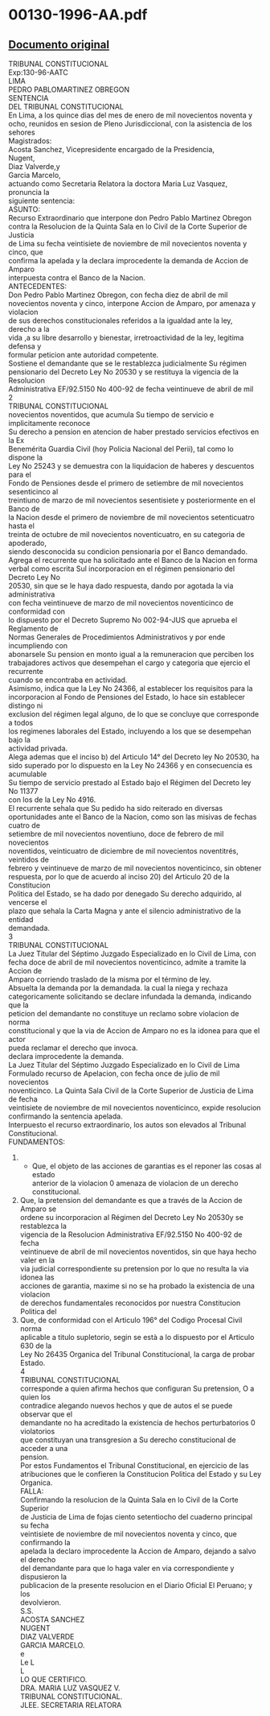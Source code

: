
00130-1996-AA.pdf
=================
  
[Documento original](https://tc.gob.pe/jurisprudencia/1998/00130-1996-AA.pdf)  
---  
TRIBUNAL CONSTITUCIONAL  
Exp:130-96-AATC  
LIMA  
PEDRO PABLOMARTINEZ OBREGON  
SENTENCIA  
DEL TRIBUNAL CONSTITUCIONAL  
En Lima, a los quince dias del mes de enero de mil novecientos noventa y  
ocho, reunidos en sesion de Pleno Jurisdiccional, con la asistencia de los sehores  
Magistrados:  
Acosta Sanchez, Vicepresidente encargado de la Presidencia,  
Nugent,  
Diaz Valverde,y  
Garcia Marcelo,  
actuando como Secretaria Relatora la doctora Maria Luz Vasquez, pronuncia la  
siguiente sentencia:  
ASUNTO:  
Recurso Extraordinario que interpone don Pedro Pablo Martinez Obregon  
contra la Resolucion de la Quinta Sala en lo Civil de la Corte Superior de Justicia  
de Lima su fecha veintisiete de noviembre de mil novecientos noventa y cinco, que  
confirma la apelada y la declara improcedente la demanda de Accion de Amparo  
interpuesta contra el Banco de la Nacion.  
ANTECEDENTES:  
Don Pedro Pablo Martinez Obregon, con fecha diez de abril de mil  
novecientos noventa y cinco, interpone Accion de Amparo, por amenaza y violacion  
de sus derechos constitucionales referidos a la igualdad ante la ley, derecho a la  
vida ,a su libre desarrollo y bienestar, irretroactividad de la ley, legitima defensa y  
formular peticion ante autoridad competente.  
Sostiene el demandante que se le restablezca judicialmente Su régimen  
pensionario del Decreto Ley No 20530 y se restituya la vigencia de la Resolucion  
Administrativa EF/92.5150 No 400-92 de fecha veintinueve de abril de mil  
2  
TRIBUNAL CONSTITUCIONAL  
novecientos noventidos, que acumula Su tiempo de servicio e implicitamente reconoce  
Su derecho a pension en atencion de haber prestado servicios efectivos en la Ex  
Benemérita Guardia Civil (hoy Policia Nacional del Perii), tal como lo dispone la  
Ley No 25243 y se demuestra con la liquidacion de haberes y descuentos para el  
Fondo de Pensiones desde el primero de setiembre de mil novecientos sesenticinco al  
treintiuno de marzo de mil novecientos sesentisiete y posteriormente en el Banco de  
la Nacion desde el primero de noviembre de mil novecientos setenticuatro hasta el  
treinta de octubre de mil novecientos noventicuatro, en su categoria de apoderado,  
siendo desconocida su condicion pensionaria por el Banco demandado.  
Agrega el recurrente que ha solicitado ante el Banco de la Nacion en forma  
verbal como escrita Sul incorporacion en el régimen pensionario del Decreto Ley No  
20530, sin que se le haya dado respuesta, dando por agotada la via administrativa  
con fecha veintinueve de marzo de mil novecientos noventicinco de conformidad con  
lo dispuesto por el Decreto Supremo No 002-94-JUS que aprueba el Reglamento de  
Normas Generales de Procedimientos Administrativos y por ende incumpliendo con  
abonarsele Su pension en monto igual a la remuneracion que perciben los  
trabajadores activos que desempehan el cargo y categoria que ejercio el recurrente  
cuando se encontraba en actividad.  
Asimismo, indica que la Ley No 24366, al establecer los requisitos para la  
incorporacion al Fondo de Pensiones del Estado, lo hace sin establecer distingo ni  
exclusion del régimen legal alguno, de lo que se concluye que corresponde a todos  
los regimenes laborales del Estado, incluyendo a los que se desempehan bajo la  
actividad privada.  
Alega ademas que el inciso b) del Articulo 14° del Decreto ley No 20530, ha  
sido superado por lo dispuesto en la Ley No 24366 y en consecuencia es acumulable  
Su tiempo de servicio prestado al Estado bajo el Régimen del Decreto ley No 11377  
con los de la Ley No 4916.  
El recurrente sehala que Su pedido ha sido reiterado en diversas  
oportunidades ante el Banco de la Nacion, como son las misivas de fechas cuatro de  
setiembre de mil novecientos noventiuno, doce de febrero de mil novecientos  
noventidos, veinticuatro de diciembre de mil novecientos noventitrés, veintidos de  
febrero y veintinueve de marzo de mil novecientos noventicinco, sin obtener  
respuesta, por lo que de acuerdo al inciso 20) del Articulo 20 de la Constitucion  
Politica del Estado, se ha dado por denegado Su derecho adquirido, al vencerse el  
plazo que sehala la Carta Magna y ante el silencio administrativo de la entidad  
demandada.  
3  
TRIBUNAL CONSTITUCIONAL  
La Juez Titular del Séptimo Juzgado Especializado en lo Civil de Lima, con  
fecha doce de abril de mil novecientos noventicinco, admite a tramite la Accion de  
Amparo corriendo traslado de la misma por el término de ley.  
Absuelta la demanda por la demandada. la cual la niega y rechaza  
categoricamente solicitando se declare infundada la demanda, indicando que la  
peticion del demandante no constituye un reclamo sobre violacion de norma  
constitucional y que la via de Accion de Amparo no es la idonea para que el actor  
pueda reclamar el derecho que invoca.  
declara improcedente la demanda.  
La Juez Titular del Séptimo Juzgado Especializado en lo Civil de Lima  
Formulado recurso de Apelacion, con fecha once de julio de mil novecientos  
noventicinco. La Quinta Sala Civil de la Corte Superior de Justicia de Lima de fecha  
veintisiete de noviembre de mil novecientos noventicinco, expide resolucion  
confirmando la sentencia apelada.  
Interpuesto el recurso extraordinario, los autos son elevados al Tribunal  
Constitucional.  
FUNDAMENTOS:  
1. - Que, el objeto de las acciones de garantias es el reponer las cosas al estado  
anterior de la violacion 0 amenaza de violacion de un derecho constitucional.  
2. Que, la pretension del demandante es que a través de la Accion de Amparo se  
ordene su incorporacion al Régimen del Decreto Ley No 20530y se restablezca la  
vigencia de la Resolucion Administrativa EF/92.5150 No 400-92 de fecha  
veintinueve de abril de mil novecientos noventidos, sin que haya hecho valer en la  
via judicial correspondiente su pretension por lo que no resulta la via idonea las  
acciones de garantia, maxime si no se ha probado la existencia de una violacion  
de derechos fundamentales reconocidos por nuestra Constitucion Politica del  
3. Que, de conformidad con el Articulo 196° del Codigo Procesal Civil norma  
aplicable a titulo supletorio, segin se està a lo dispuesto por el Articulo 630 de la  
Ley No 26435 Organica del Tribunal Constitucional, la carga de probar  
Estado.  
4  
TRIBUNAL CONSTITUCIONAL  
corresponde a quien afirma hechos que configuran Su pretension, O a quien los  
contradice alegando nuevos hechos y que de autos el se puede observar que el  
demandante no ha acreditado la existencia de hechos perturbatorios 0 violatorios  
que constituyan una transgresion a Su derecho constitucional de acceder a una  
pension.  
Por estos Fundamentos el Tribunal Constitucional, en ejercicio de las  
atribuciones que le confieren la Constitucion Politica del Estado y su Ley Organica.  
FALLA:  
Confirmando la resolucion de la Quinta Sala en lo Civil de la Corte Superior  
de Justicia de Lima de fojas ciento setentiocho del cuaderno principal su fecha  
veintisiete de noviembre de mil novecientos noventa y cinco, que confirmando la  
apelada la declaro improcedente la Accion de Amparo, dejando a salvo el derecho  
del demandante para que lo haga valer en via correspondiente y dispusieron la  
publicacion de la presente resolucion en el Diario Oficial El Peruano; y los  
devolvieron.  
S.S.  
ACOSTA SANCHEZ  
NUGENT  
DIAZ VALVERDE  
GARCIA MARCELO.  
e  
Le L  
L  
LO QUE CERTIFICO.  
DRA. MARIA LUZ VASQUEZ V.  
TRIBUNAL CONSTITUCIONAL.  
JLEE. SECRETARIA RELATORA
